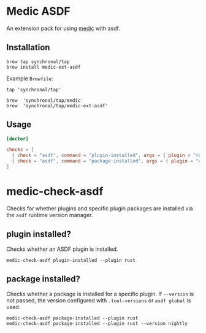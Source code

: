 # Medic ASDF

An extension pack for using [medic](https://github.com/synchronal/medic-rs)
with asdf.

## Installation

```shell
brew tap synchronal/tap
brew install medic-ext-asdf
```

Example `Brewfile`:

```shell
tap 'synchronal/tap'

brew  'synchronal/tap/medic'
brew  'synchronal/tap/medic-ext-asdf'
```

## Usage

```toml
[doctor]

checks = [
  { check = "asdf", command = "plugin-installed", args = { plugin = "rust" } },
  { check = "asdf", command = "package-installed", args = { plugin = "rust" } },
]
```


# medic-check-asdf

Checks for whether plugins and specific plugin packages are installed
via the `asdf` runtime version manager.

## plugin installed?

Checks whether an ASDF plugin is installed.

```shell
medic-check-asdf plugin-installed --plugin rust
```

## package installed?

Checks whether a package is installed for a specific plugin. If
`--version` is not passed, the version configured with `.tool-versions`
or `asdf global` is used.

```shell
medic-check-asdf package-installed --plugin rust
medic-check-asdf package-installed --plugin rust --version nightly
```
